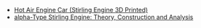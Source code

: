 - [Hot Air Engine Car (Stirling Engine 3D Printed)](https://youtu.be/lmncBzb2Xbg)
- [alpha-Type Stirling Engine: Theory, Construction and Analysis](https://youtu.be/KW9WzPvHJdI)
